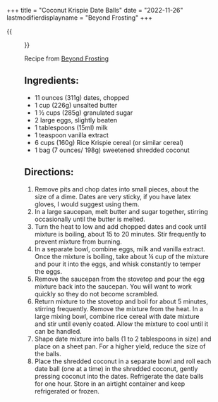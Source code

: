 +++
title = "Coconut Krispie Date Balls"
date = "2022-11-26"
lastmodifierdisplayname = "Beyond Frosting"
+++

{{<figure src="/images/Coconut-Date-Balls-063.jpg">}}

Recipe from [Beyond Frosting](https://beyondfrosting.com/coconut-krispie-date-balls/)

## Ingredients:

* 11 ounces (311g) dates, chopped
* 1 cup (226g) unsalted butter
* 1 ½ cups (285g) granulated sugar
* 2 large eggs, slightly beaten
* 1 tablespoons (15ml) milk
* 1 teaspoon vanilla extract
* 6 cups (160g) Rice Krispie cereal (or similar cereal)
* 1 bag (7 ounces/ 198g) sweetened shredded coconut

## Directions:

1. Remove pits and chop dates into small pieces, about the size of a dime. Dates are very sticky, if you have latex gloves, I would suggest using them.
1. In a large saucepan, melt butter and sugar together, stirring occasionally until the butter is melted.
1. Turn the heat to low and add chopped dates and cook until mixture is boiling, about 15 to 20 minutes. Stir frequently to prevent mixture from burning.
1. In a separate bowl, combine eggs, milk and vanilla extract. Once the mixture is boiling, take about ¼ cup of the mixture and pour it into the eggs, and whisk constantly to temper the eggs.
1. Remove the saucepan from the stovetop and pour the egg mixture back into the saucepan. You will want to work quickly so they do not become scrambled.
1. Return mixture to the stovetop and boil for about 5 minutes, stirring frequently. Remove the mixture from the heat. In a large mixing bowl, combine rice cereal with date mixture and stir until evenly coated. Allow the mixture to cool until it can be handled.
1. Shape date mixture into balls (1 to 2 tablespoons in size) and place on a sheet pan. For a higher yield, reduce the size of the balls.
1. Place the shredded coconut in a separate bowl and roll each date ball (one at a time) in the shredded coconut, gently pressing coconut into the dates. Refrigerate the date balls for one hour. Store in an airtight container and keep refrigerated or frozen.